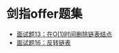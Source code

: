 # 剑指offer题集

- [面试题13：在O(1)时间删除链表结点](https://github.com/YuYinCUG/jianzhioffer/blob/master/DeleteNode.cpp)
- [面试题16：反转链表](https://github.com/YuYinCUG/jianzhioffer/blob/master/ReverseList.cpp)
